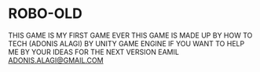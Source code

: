 # ROBO-OLD
THIS GAME IS MY FIRST GAME EVER
THIS GAME IS MADE UP BY HOW TO TECH (ADONIS ALAGI) BY UNITY GAME ENGINE
IF YOU WANT TO HELP ME BY YOUR IDEAS FOR THE NEXT VERSION EAMIL ADONIS.ALAGI@GMAIL.COM
